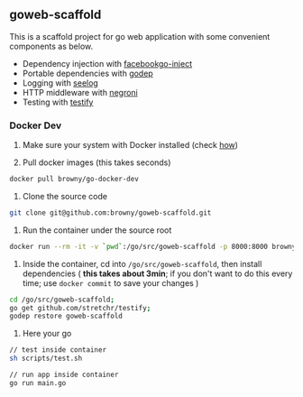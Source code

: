 ## goweb-scaffold

This is a scaffold project for go web application with some convenient components as below.

- Dependency injection with [facebookgo-inject](github.com/facebookgo/inject)
- Portable dependencies with [godep](https://github.com/tools/godep)
- Logging with [seelog](github.com/cihub/seelog)
- HTTP middleware with [negroni](https://github.com/codegangsta/negroni)
- Testing with [testify](https://github.com/stretchr/testify)


### Docker Dev

1. Make sure your system with Docker installed (check [how](https://docs.docker.com/engine/installation/))

1. Pull docker images (this takes seconds)

  ``` sh
  docker pull browny/go-docker-dev
  ```

1. Clone the source code

  ``` sh
  git clone git@github.com:browny/goweb-scaffold.git
  ```

1. Run the container under the source root 

  ``` sh
  docker run --rm -it -v `pwd`:/go/src/goweb-scaffold -p 8000:8000 browny/go-docker-dev
  ```

1. Inside the container, cd into `/go/src/goweb-scaffold`, then install dependencies ( **this takes about 3min**; if you don't want to do this every time; use `docker commit` to save your changes )

  ``` sh
  cd /go/src/goweb-scaffold;
  go get github.com/stretchr/testify;
  godep restore goweb-scaffold  
  ```

1. Here your go

  ``` sh
  // test inside container
  sh scripts/test.sh

  // run app inside container
  go run main.go
  ```
